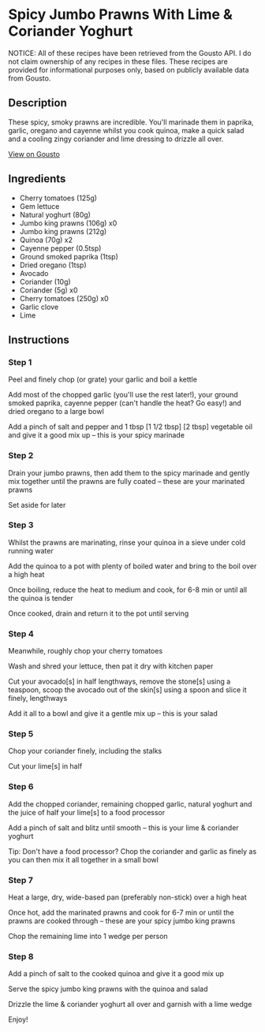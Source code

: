 # Spicy Jumbo Prawns With Lime & Coriander Yoghurt

NOTICE: All of these recipes have been retrieved from the Gousto API. I do not claim ownership of any recipes in these files. These recipes are provided for informational purposes only, based on publicly available data from Gousto.

## Description

These spicy, smoky prawns are incredible. You'll marinade them in paprika, garlic, oregano and cayenne whilst you cook quinoa, make a quick salad and a cooling zingy coriander and lime dressing to drizzle all over.

[View on Gousto](https://www.gousto.co.uk/recipes/cookbook/spicy-jumbo-prawns-lime-coriander-yoghurt)

## Ingredients

- Cherry tomatoes (125g)
- Gem lettuce
- Natural yoghurt (80g)
- Jumbo king prawns (106g) x0
- Jumbo king prawns (212g)
- Quinoa (70g) x2
- Cayenne pepper (0.5tsp)
- Ground smoked paprika (1tsp)
- Dried oregano (1tsp)
- Avocado
- Coriander (10g)
- Coriander (5g) x0
- Cherry tomatoes (250g) x0
- Garlic clove
- Lime

## Instructions


### Step 1

Peel and finely chop (or grate) your garlic and boil a kettle

Add most of the chopped garlic (you'll use the rest later!), your ground smoked paprika, cayenne pepper (can't handle the heat? Go easy!) and dried oregano to a large bowl

Add a pinch of salt and pepper and 1 tbsp <span class="text-purple">[1 1/2 tbsp]</span> <span class="text-danger">[2 tbsp]</span> vegetable oil and give it a good mix up – this is your spicy marinade


### Step 2

Drain your jumbo prawns, then add them to the spicy marinade and gently mix together until the prawns are fully coated – these are your marinated prawns

Set aside for later


### Step 3

Whilst the prawns are marinating, rinse your quinoa in a sieve under cold running water

Add the quinoa to a pot with plenty of boiled water and bring to the boil over a high heat

Once boiling, reduce the heat to medium and cook, for 6-8 min or until all the quinoa is tender

Once cooked, drain and return it to the pot until serving


### Step 4

Meanwhile, roughly chop your cherry tomatoes

Wash and shred your lettuce, then pat it dry with kitchen paper

Cut your avocado[s] in half lengthways, remove the stone[s] using a teaspoon, scoop the avocado out of the skin[s] using a spoon and slice it finely, lengthways

Add it all to a bowl and give it a gentle mix up – this is your salad


### Step 5

Chop your coriander finely, including the stalks

Cut your lime[s] in half


### Step 6

Add the chopped coriander, remaining chopped garlic, natural yoghurt and the juice of half your lime[s] to a food processor

Add a pinch of salt and blitz until smooth – this is your lime & coriander yoghurt

Tip: Don't have a food processor? Chop the coriander and garlic as finely as you can then mix it all together in a small bowl


### Step 7

Heat a large, dry, wide-based pan (preferably non-stick) over a high heat

Once hot, add the marinated prawns and cook for 6-7 min or until the prawns are cooked through – these are your spicy jumbo king prawns

Chop the remaining lime into 1 wedge per person

### Step 8

Add a pinch of salt to the cooked quinoa and give it a good mix up

Serve the spicy jumbo king prawns with the quinoa and salad

Drizzle the lime & coriander yoghurt all over and garnish with a lime wedge

Enjoy!

